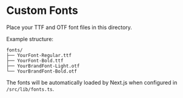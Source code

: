 # Custom Fonts

Place your TTF and OTF font files in this directory.

Example structure:
```
fonts/
├── YourFont-Regular.ttf
├── YourFont-Bold.ttf
├── YourBrandFont-Light.otf
└── YourBrandFont-Bold.otf
```

The fonts will be automatically loaded by Next.js when configured in `/src/lib/fonts.ts`. 